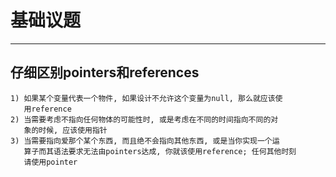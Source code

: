# **基础议题**
***



## **仔细区别pointers和references**
    1) 如果某个变量代表一个物件, 如果设计不允许这个变量为null, 那么就应该使
       用reference 
    2) 当需要考虑不指向任何物体的可能性时, 或是考虑在不同的时间指向不同的对
       象的时候, 应该使用指针
    3) 当需要指向爱那个某个东西, 而且绝不会指向其他东西, 或是当你实现一个运
       算子而其语法要求无法由pointers达成, 你就该使用reference; 任何其他时刻
       请使用pointer
